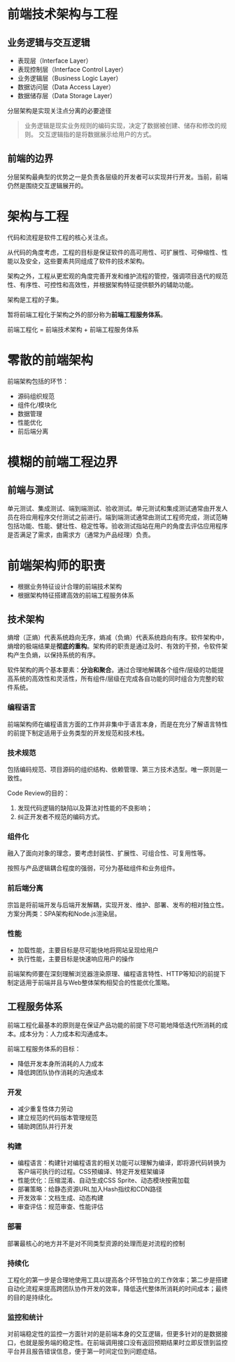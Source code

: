 # 前端技术架构与工程

## 业务逻辑与交互逻辑

-   表现层（Interface Layer）
-   表现控制层（Interface Control Layer）
-   业务逻辑层（Business Logic Layer）
-   数据访问层（Data Access Layer）
-   数据储存层（Data Storage Layer）

分层架构是实现关注点分离的必要途径

> 业务逻辑是现实业务规则的编码实现，决定了数据被创建、储存和修改的规则。
> 交互逻辑指的是将数据展示给用户的方式。

## 前端的边界

分层架构最典型的优势之一是负责各层级的开发者可以实现并行开发。当前，前端仍然是围绕交互逻辑展开的。

# 架构与工程

代码和流程是软件工程的核心关注点。

从代码的角度考虑，工程的目标是保证软件的高可用性、可扩展性、可伸缩性、性能以及安全，这些要素共同组成了软件的技术架构。

架构之外，工程从更宏观的角度完善开发和维护流程的管控，强调项目迭代的规范性、有序性、可控性和高效性，并根据架构特征提供额外的辅助功能。

架构是工程的子集。

暂将前端工程化于架构之外的部分称为**前端工程服务体系**。

前端工程化 = 前端技术架构 + 前端工程服务体系

# 零散的前端架构

前端架构包括的环节：

-   源码组织规范
-   组件化/模块化
-   数据管理
-   性能优化
-   前后端分离

# 模糊的前端工程边界

## 前端与测试

单元测试、集成测试、端到端测试、验收测试。单元测试和集成测试通常由开发人员在将应用程序交付测试之前进行。端到端测试通常由测试工程师完成，测试范畴包括功能、性能、健壮性、稳定性等。验收测试指站在用户的角度去评估应用程序是否满足了需求，由需求方（通常为产品经理）负责。

# 前端架构师的职责

-   根据业务特征设计合理的前端技术架构
-   根据架构特征搭建高效的前端工程服务体系

## 技术架构

熵增（正熵）代表系统趋向无序，熵减（负熵）代表系统趋向有序。软件架构中，熵增的极端结果是**彻底的重构**。架构师的职责是通过及时、有效的干预，令软件架构产生负熵，以保持系统的有序。

软件架构的两个基本要素：**分治和聚合**。通过合理地解耦各个组件/层级的功能提高系统的高效性和灵活性，所有组件/层级在完成各自功能的同时组合为完整的软件系统。

### 编程语言

前端架构师在编程语言方面的工作并非集中于语言本身，而是在充分了解语言特性的前提下制定适用于业务类型的开发规范和技术栈。

### 技术规范

包括编码规范、项目源码的组织结构、依赖管理、第三方技术选型。唯一原则是一致性。

Code Review的目的：

1.  发现代码逻辑的缺陷以及算法对性能的不良影响；
2.  纠正开发者不规范的编码方式。

### 组件化

融入了面向对象的理念，要考虑封装性、扩展性、可组合性、可复用性等。

按照与产品逻辑耦合程度的强弱，可分为基础组件和业务组件。

### 前后端分离

宗旨是将前端开发与后端开发解耦，实现开发、维护、部署、发布的相对独立性。方案分两类：SPA架构和Node.js渲染层。

### 性能

-   加载性能，主要目标是尽可能快地将网站呈现给用户
-   执行性能，主要目标是快速响应用户的操作

前端架构师要在深刻理解浏览器渲染原理、编程语言特性、HTTP等知识的前提下制定适用于前端并且与Web整体架构相契合的性能优化策略。

## 工程服务体系

前端工程化最基本的原则是在保证产品功能的前提下尽可能地降低迭代所消耗的成本。成本分为：人力成本和沟通成本。

前端工程服务体系的目标：

-   降低开发本身所消耗的人力成本
-   降低跨团队协作消耗的沟通成本

### 开发

-   减少重复性体力劳动
-   建立规范的代码版本管理规范
-   辅助跨团队并行开发

### 构建

-   编程语言：构建针对编程语言的相关功能可以理解为编译，即将源代码转换为客户端可执行的过程。CSS预编译、特定开发框架编译
-   性能优化：压缩混淆、自动生成CSS Sprite、动态模块按需加载
-   部署策略：给静态资源URL加入Hash指纹和CDN路径
-   开发效率：文档生成、动态构建
-   审查评估：规范审查、性能评估

### 部署

部署最核心的地方并不是对不同类型资源的处理而是对流程的控制

### 持续化

工程化的第一步是合理地使用工具以提高各个环节独立的工作效率；第二步是搭建自动化流程来提高跨团队协作开发的效率，降低迭代整体所消耗的时间成本；最终的目的是持续化。

### 监控和统计

对前端稳定性的监控一方面针对的是前端本身的交互逻辑，但更多针对的是数据接口，也就是服务端的稳定性。在前端调用接口没有返回预期结果时立即反馈到监控平台并且报告错误信息，便于第一时间定位到问题症结。
